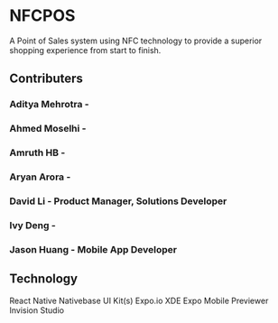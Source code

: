 # NFCPOS
A Point of Sales system using NFC technology to provide a superior shopping experience from start to finish.
## Contributers
[//]: # (Please fill in your role ASAP)

### Aditya Mehrotra -
### Ahmed Moselhi -
### Amruth HB -
### Aryan Arora -
### David Li - Product Manager, Solutions Developer
### Ivy Deng -
### Jason Huang - Mobile App Developer

## Technology
React Native
Nativebase UI Kit(s)
Expo.io XDE
Expo Mobile Previewer
Invision Studio


